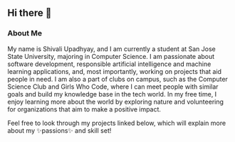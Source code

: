 ## Hi there 👋

### **About Me**

My name is Shivali Upadhyay, and I am currently a student at San Jose State University, majoring in Computer Science. I am passionate about software development, responsible artificial intelligence and machine learning applications, and, most importantly, working on projects that aid people in need. I am also a part of clubs on campus, such as the Computer Science Club and Girls Who Code, where I can meet people with similar goals and build my knowledge base in the tech world. In my free time, I enjoy learning more about the world by exploring nature and volunteering for organizations that aim to make a positive impact. 

Feel free to look through my projects linked below, which will explain more about my ✨passions✨ and skill set!

<!--
**papillon747/papillon747** is a ✨ _special_ ✨ repository because its `README.md` (this file) appears on your GitHub profile.

Here are some ideas to get you started:

- 🔭 I’m currently working on ...
- 🌱 I’m currently learning ...
- 👯 I’m looking to collaborate on ...
- 🤔 I’m looking for help with ...
- 💬 Ask me about ...
- 📫 How to reach me: ...
- 😄 Pronouns: ...
- ⚡ Fun fact: ...
-->
